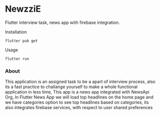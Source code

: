 # NewzziE
Flutter interview task, news app with firebase integration.

Installation

```
flutter pub get
```
Usage 

```
flutter run
```

### About

This application is an assigned task to be a apart of interview process, also its a fast practice to challange yourself to make a whole functional application in less time, This app is a news app integrated with NewsApi Org, In Flutter News App we will load top headlines on the home page and we have categories option to see top headlines based on categories, its also integrates firebase services, with respect to user shared preferences
